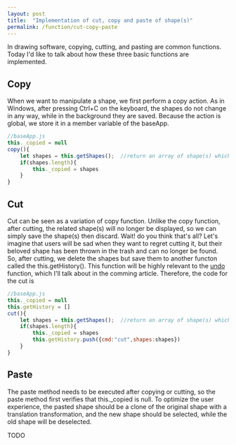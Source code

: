 ```yaml
---
layout: post
title:  "Implementation of cut, copy and paste of shape(s)"
permalink: /function/cut-copy-paste
---
```


In drawing software, copying, cutting, and pasting are common functions. Today I'd like to talk about how these three basic functions are implemented.

<h2>Copy</h2>

When we want to manipulate a shape, we first perform a copy action. As in Windows, after pressing Ctrl+C on the keyboard, the shapes do not change in any way, while in the background they are saved. Because the action is global, we store it in a member variable of the baseApp.

```js
//baseApp.js
this._copied = null
copy(){
	let shapes = this.getShapes();	//return an array of shape(s) which was(were) selected
	if(shapes.length){
		this._copied = shapes
	}
}
```

<h2>Cut</h2>

Cut can be seen as a variation of copy function. Unlike the copy function, after cutting, the related shape(s) will no longer be displayed, so we can simply save the shape(s) then discard. Wait! do you think that's all? Let's imagine that users will be sad when they want to regret cutting it, but their beloved shape has been thrown in the trash and can no longer be found. So, after cutting, we delete the shapes but save them to another functon called the this.getHistory(). This function will be highly relevant to the <a href="./undo-redo">undo</a> function, which I'll talk about in the comming article. Therefore, the code for the cut is

```js
//baseApp.js
this._copied = null
this.getHistory = []
cut(){
	let shapes = this.getShapes();	//return an array of shape(s) which was(were) selected
	if(shapes.length){
		this._copied = shapes
		this.getHistory.push({cmd:"cut",shapes:shapes})
	}
}
```

<h2>Paste</h2>

The paste method needs to be executed after copying or cutting, so the paste method first verifies that this.\_copied is null. To optimize the user experience, the pasted shape should be a clone of the original shape with a translation transformation, and the new shape should be selected, while the old shape will be deselected. 

TODO

